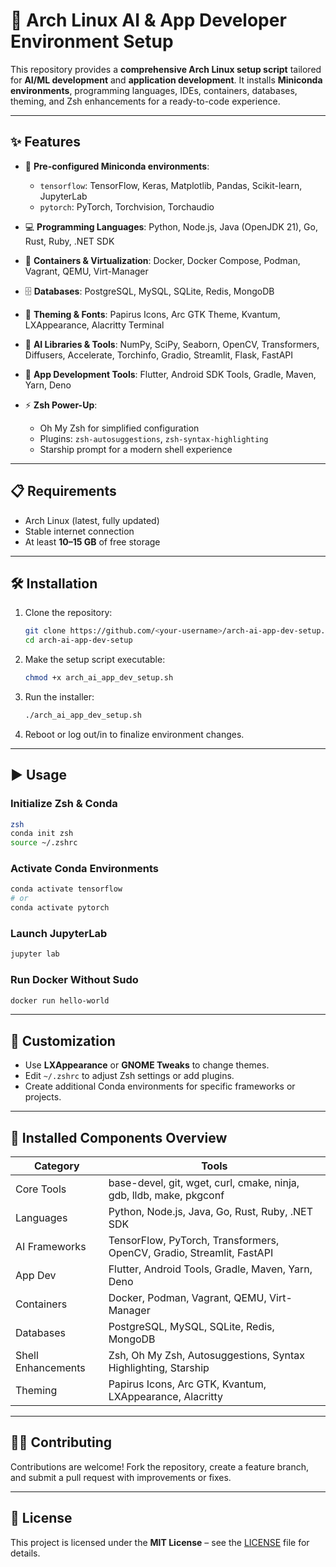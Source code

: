 
# 🚀 Arch Linux AI & App Developer Environment Setup

This repository provides a **comprehensive Arch Linux setup script** tailored for **AI/ML development** and **application development**.
It installs **Miniconda environments**, programming languages, IDEs, containers, databases, theming, and Zsh enhancements for a ready-to-code experience.

---

## ✨ Features

* 🧠 **Pre-configured Miniconda environments**:

  * `tensorflow`: TensorFlow, Keras, Matplotlib, Pandas, Scikit-learn, JupyterLab
  * `pytorch`: PyTorch, Torchvision, Torchaudio
* 💻 **Programming Languages**: Python, Node.js, Java (OpenJDK 21), Go, Rust, Ruby, .NET SDK
* 🐳 **Containers & Virtualization**: Docker, Docker Compose, Podman, Vagrant, QEMU, Virt-Manager
* 🗄 **Databases**: PostgreSQL, MySQL, SQLite, Redis, MongoDB
* 🎨 **Theming & Fonts**: Papirus Icons, Arc GTK Theme, Kvantum, LXAppearance, Alacritty Terminal
* 🔬 **AI Libraries & Tools**: NumPy, SciPy, Seaborn, OpenCV, Transformers, Diffusers, Accelerate, Torchinfo, Gradio, Streamlit, Flask, FastAPI
* 📱 **App Development Tools**: Flutter, Android SDK Tools, Gradle, Maven, Yarn, Deno
* ⚡ **Zsh Power-Up**:

  * Oh My Zsh for simplified configuration
  * Plugins: `zsh-autosuggestions`, `zsh-syntax-highlighting`
  * Starship prompt for a modern shell experience

---

## 📋 Requirements

* Arch Linux (latest, fully updated)
* Stable internet connection
* At least **10–15 GB** of free storage

---

## 🛠 Installation

1. Clone the repository:

   ```bash
   git clone https://github.com/<your-username>/arch-ai-app-dev-setup.git
   cd arch-ai-app-dev-setup
   ```

2. Make the setup script executable:

   ```bash
   chmod +x arch_ai_app_dev_setup.sh
   ```

3. Run the installer:

   ```bash
   ./arch_ai_app_dev_setup.sh
   ```

4. Reboot or log out/in to finalize environment changes.

---

## ▶ Usage

### Initialize Zsh & Conda

```bash
zsh
conda init zsh
source ~/.zshrc
```

### Activate Conda Environments

```bash
conda activate tensorflow
# or
conda activate pytorch
```

### Launch JupyterLab

```bash
jupyter lab
```

### Run Docker Without Sudo

```bash
docker run hello-world
```

---

## 🎨 Customization

* Use **LXAppearance** or **GNOME Tweaks** to change themes.
* Edit `~/.zshrc` to adjust Zsh settings or add plugins.
* Create additional Conda environments for specific frameworks or projects.

---

## 🧰 Installed Components Overview

| Category           | Tools                                                                 |
| ------------------ | --------------------------------------------------------------------- |
| Core Tools         | base-devel, git, wget, curl, cmake, ninja, gdb, lldb, make, pkgconf   |
| Languages          | Python, Node.js, Java, Go, Rust, Ruby, .NET SDK                       |
| AI Frameworks      | TensorFlow, PyTorch, Transformers, OpenCV, Gradio, Streamlit, FastAPI |
| App Dev            | Flutter, Android Tools, Gradle, Maven, Yarn, Deno                     |
| Containers         | Docker, Podman, Vagrant, QEMU, Virt-Manager                           |
| Databases          | PostgreSQL, MySQL, SQLite, Redis, MongoDB                             |
| Shell Enhancements | Zsh, Oh My Zsh, Autosuggestions, Syntax Highlighting, Starship        |
| Theming            | Papirus Icons, Arc GTK, Kvantum, LXAppearance, Alacritty              |

---

## 🧑‍💻 Contributing

Contributions are welcome!
Fork the repository, create a feature branch, and submit a pull request with improvements or fixes.

---

## 📜 License

This project is licensed under the **MIT License** – see the [LICENSE](LICENSE) file for details.

